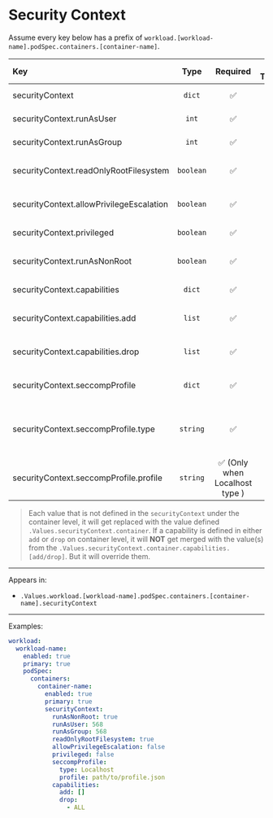 # Security Context

Assume every key below has a prefix of `workload.[workload-name].podSpec.containers.[container-name]`.

| Key                                      |   Type    |            Required            | Helm Template |                              Default                               | Description                                                                              |
| :--------------------------------------- | :-------: | :----------------------------: | :-----------: | :----------------------------------------------------------------: | :--------------------------------------------------------------------------------------- |
| securityContext                          |  `dict`   |               ✅               |      ❌       |             `{{ .Values.securityContext.container }}`              | Define securityContext for the container                                                 |
| securityContext.runAsUser                |   `int`   |               ✅               |      ❌       |        `{{ .Values.securityContext.container.runAsUser }}`         | Define the runAsUser for the container                                                   |
| securityContext.runAsGroup               |   `int`   |               ✅               |      ❌       |        `{{ .Values.securityContext.container.runAsGroup }}`        | Define the runAsGroup for the container                                                  |
| securityContext.readOnlyRootFilesystem   | `boolean` |               ✅               |      ❌       |  `{{ .Values.securityContext.container.readOnlyRootFilesystem }}`  | Define the readOnlyRootFilesystem for the container                                      |
| securityContext.allowPrivilegeEscalation | `boolean` |               ✅               |      ❌       | `{{ .Values.securityContext.container.allowPrivilegeEscalation }}` | Define the allowPrivilegeEscalation for the container                                    |
| securityContext.privileged               | `boolean` |               ✅               |      ❌       |        `{{ .Values.securityContext.container.privileged }}`        | Define the privileged for the container                                                  |
| securityContext.runAsNonRoot             | `boolean` |               ✅               |      ❌       |       `{{ .Values.securityContext.container.runAsNonRoot }}`       | Define the runAsNonRoot for the container                                                |
| securityContext.capabilities             |  `dict`   |               ✅               |      ❌       |       `{{ .Values.securityContext.container.capabilities }}`       | Define the capabilities for the container                                                |
| securityContext.capabilities.add         |  `list`   |               ✅               |      ❌       |     `{{ .Values.securityContext.container.capabilities.add }}`     | Define the capabilities.add for the container                                            |
| securityContext.capabilities.drop        |  `list`   |               ✅               |      ❌       |    `{{ .Values.securityContext.container.capabilities.drop }}`     | Define the capabilities.drop for the container                                           |
| securityContext.seccompProfile           |  `dict`   |               ✅               |      ❌       |      `{{ .Values.securityContext.container.seccompProfile }}`      | Define the seccompProfile for the container                                              |
| securityContext.seccompProfile.type      | `string`  |               ✅               |      ❌       |   `{{ .Values.securityContext.container.seccompProfile.type }}`    | Define the seccompProfile.type for the container (RuntimeDefault, Localhost, Unconfined) |
| securityContext.seccompProfile.profile   | `string`  | ✅ (Only when Localhost type ) |      ❌       |  `{{ .Values.securityContext.container.seccompProfile.profile }}`  | Define the seccompProfile.profile for the container (Only when type is Localhost)        |

> Each value that is not defined in the `securityContext` under the container level, it will get replaced with the value defined `.Values.securityContext.container`.
> If a capability is defined in either `add` or `drop` on container level, it will **NOT** get merged
> with the value(s) from the `.Values.securityContext.container.capabilities.[add/drop]`. But it will override them.

---

Appears in:

- `.Values.workload.[workload-name].podSpec.containers.[container-name].securityContext`

---

Examples:

```yaml
workload:
  workload-name:
    enabled: true
    primary: true
    podSpec:
      containers:
        container-name:
          enabled: true
          primary: true
          securityContext:
            runAsNonRoot: true
            runAsUser: 568
            runAsGroup: 568
            readOnlyRootFilesystem: true
            allowPrivilegeEscalation: false
            privileged: false
            seccompProfile:
              type: Localhost
              profile: path/to/profile.json
            capabilities:
              add: []
              drop:
                - ALL
```
